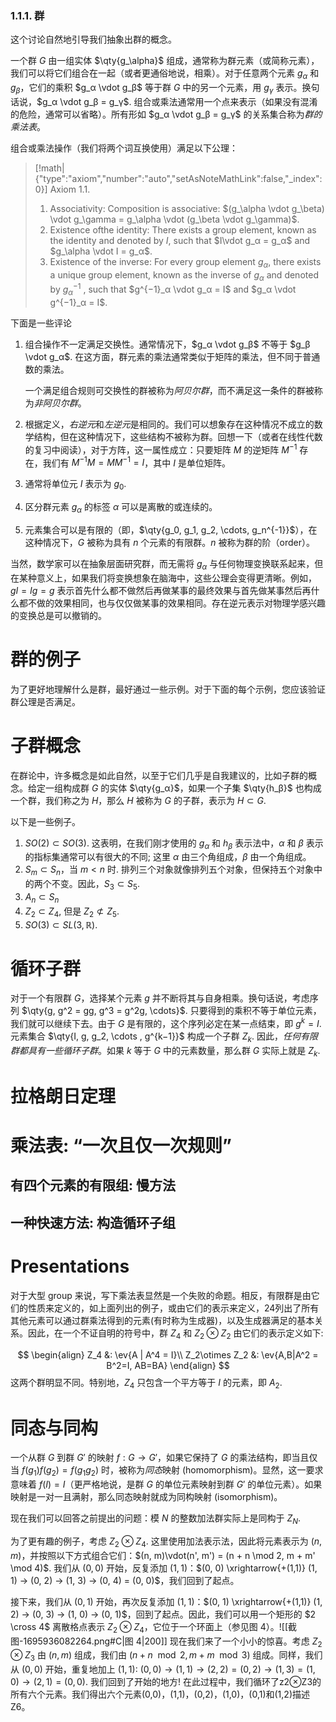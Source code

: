 ### 1.1.1. 群

这个讨论自然地引导我们抽象出群的概念。

一个群 $G$ 由一组实体 $\qty{g_\alpha}$ 组成，通常称为群元素（或简称元素），我们可以将它们组合在一起（或者更通俗地说，相乘）。对于任意两个元素 $g_α$ 和 $g_β$，它们的乘积 $g_α \vdot g_β$ 等于群 $G$ 中的另一个元素，用 $g_γ$ 表示。换句话说，$g_α \vdot g_β = g_γ$. 组合或乘法通常用一个点来表示（如果没有混淆的危险，通常可以省略）。所有形如 $g_α \vdot g_β = g_γ$ 的关系集合称为*群的乘法表*。

组合或乘法操作（我们将两个词互换使用）满足以下公理：
> [!math|{"type":"axiom","number":"auto","setAsNoteMathLink":false,"_index":0}] Axiom 1.1.
> 1. Associativity: Composition is associative: $(g_\alpha \vdot g_\beta) \vdot g_\gamma = g_\alpha \vdot (g_\beta \vdot g_\gamma)$.
> 2. Existence ofthe identity: There exists a group element, known as the identity and denoted by $I$, such that $I\vdot g_α = g_α$ and $g_\alpha \vdot I = g_α$.
> 3. Existence of the inverse: For every group element $g_α$, there exists a unique group element, known as the inverse of $g_α$ and denoted by $g^{−1}_α$ , such that $g^{−1}_α \vdot g_α = I$ and $g_α \vdot g^{−1}_α = I$.

下面是一些评论

1. 组合操作不一定满足交换性。通常情况下，$g_α \vdot g_β$ 不等于 $g_β \vdot g_α$. 在这方面，群元素的乘法通常类似于矩阵的乘法，但不同于普通数的乘法。
	
	一个满足组合规则可交换性的群被称为*阿贝尔群*，而不满足这一条件的群被称为*非阿贝尔群*。

3. 根据定义，*右逆元*和*左逆元*是相同的。我们可以想象存在这种情况不成立的数学结构，但在这种情况下，这些结构不被称为群。回想一下（或者在线性代数的复习中阅读），对于方阵，这一属性成立：只要矩阵 $M$ 的逆矩阵 $M^{−1}$ 存在，我们有 $M^{−1}M = MM^{−1} = I$，其中 $I$ 是单位矩阵。

4. 通常将单位元 $I$ 表示为 $g_0$.

5. 区分群元素 $g_α$ 的标签 $α$ 可以是离散的或连续的。

6. 元素集合可以是有限的（即，$\qty{g_0, g_1, g_2, \cdots, g_n^{-1}}$），在这种情况下，$G$ 被称为具有 $n$ 个元素的有限群。$n$ 被称为群的阶（order）。

当然，数学家可以在抽象层面研究群，而无需将 $g_α$ 与任何物理变换联系起来，但在某种意义上，如果我们将变换想象在脑海中，这些公理会变得更清晰。例如，$g I = I g = g$ 表示首先什么都不做然后再做某事的最终效果与首先做某事然后再什么都不做的效果相同，也与仅仅做某事的效果相同。存在逆元表示对物理学感兴趣的变换总是可以撤销的。

# 群的例子

为了更好地理解什么是群，最好通过一些示例。对于下面的每个示例，您应该验证群公理是否满足。

# 子群概念

在群论中，许多概念是如此自然，以至于它们几乎是自我建议的，比如子群的概念。给定一组构成群 $G$ 的实体 $\qty{g_α}$，如果一个子集 $\qty{h_β}$ 也构成一个群，我们称之为 $H$，那么 $H$ 被称为 $G$ 的子群，表示为 $H \subset G$.

以下是一些例子。

1. $SO(2) \subset SO(3)$. 这表明，在我们刚才使用的 ${g_α}$ 和 ${h_β}$ 表示法中，$α$ 和 $β$ 表示的指标集通常可以有很大的不同; 这里 $α$ 由三个角组成，$β$ 由一个角组成。
2. $S_m \subset S_n$，当 $m<n$ 时. 排列三个对象就像排列五个对象，但保持五个对象中的两个不变。因此，$S_3 \subset S_5$.
3. $A_n \subset S_n$
4. $Z_2 \subset Z_4$, 但是 $Z_2 \not\subset Z_5$.
5. $SO(3) \subset SL(3, \mathbb{R})$.

# 循环子群

对于一个有限群 $G$，选择某个元素 $g$ 并不断将其与自身相乘。换句话说，考虑序列 $\qty{g, g^2 = gg, g^3 = g^2g, \cdots}$. 只要得到的乘积不等于单位元素，我们就可以继续下去。由于 $G$ 是有限的，这个序列必定在某一点结束，即 $g^k = I$. 元素集合 $\qty{I, g, g_2, \cdots , g^{k−1}}$ 构成一个子群 $Z_k$. 因此，*任何有限群都具有一些循环子群*。如果 $k$ 等于 $G$ 中的元素数量，那么群 $G$ 实际上就是 $Z_k$.




# 拉格朗日定理


# 乘法表: “一次且仅一次规则”

## 有四个元素的有限组: 慢方法

## 一种快速方法: 构造循环子组

# Presentations

对于大型 group 来说，写下乘法表显然是一个失败的命题。相反，有限群是由它们的性质来定义的，如上面列出的例子，或由它们的表示来定义，24列出了所有其他元素可以通过群乘法得到的元素(有时称为生成器)，以及生成器满足的基本关系。因此，在一个不证自明的符号中，群 $Z_4$ 和 $Z_2 \otimes Z_2$ 由它们的表示定义如下:

$$
\begin{align}
Z_4 &: \ev{A | A^4 = I}\\
Z_2\otimes Z_2 &: \ev{A,B|A^2 = B^2=I, AB=BA}
\end{align}
$$
这两个群明显不同。特别地，$Z_4$ 只包含一个平方等于 $I$ 的元素，即 $A_2$.



# 同态与同构

一个从群 $G$ 到群 $G'$ 的映射 $f:G \to G'$，如果它保持了 $G$ 的乘法结构，即当且仅当 $f(g_1)f(g_2) = f(g_1g_2)$ 时，被称为*同态*映射 (homomorphism)。显然，这一要求意味着 $f(I) = I$（更严格地说，是群 $G$ 的单位元素映射到群 $G'$ 的单位元素）。如果映射是一对一且满射，那么同态映射就成为同构映射 (isomorphism)。

现在我们可以回答之前提出的问题：模 $N$ 的整数加法群实际上是同构于 $Z_N$.

为了更有趣的例子，考虑 $Z_2 \otimes Z_4$. 这里使用加法表示法，因此将元素表示为 $(n, m)$，并按照以下方式组合它们：$(n, m)\vdot(n', m') = (n + n \mod 2, m + m' \mod 4)$. 我们从 $(0, 0)$ 开始，反复添加 $(1, 1)$：$(0, 0) \xrightarrow{+(1,1)} (1, 1) → (0, 2) → (1, 3) → (0, 4) = (0, 0)$，我们回到了起点。

接下来，我们从 $(0, 1)$ 开始，再次反复添加 $(1, 1)$：$(0, 1) \xrightarrow{+(1,1)} (1, 2) → (0, 3) → (1, 0) → (0, 1)$，回到了起点。因此，我们可以用一个矩形的 $2 \cross 4$ 离散格点表示 $Z_2 \otimes Z_4$，它位于一个环面上（参见图 4）。![[截图-1695936082264.png#C|图 4|200]]
现在我们来了一个小小的惊喜。考虑 $Z_2 \otimes Z_3$ 由 $(n, m)$ 组成，我们由 $(n + n \mod 2, m+m \mod 3)$ 组成。同样，我们从 $(0,0)$ 开始，重复地加上 $(1,1)$: $(0,0) \to (1,1) \to (2,2)=(0,2) \to (1,3)=(1,0) \to (2,1)=(0,0)$. 我们回到了开始的地方! 在此过程中，我们循环了z2⊗Z3的所有六个元素。我们得出六个元素(0,0)，(1,1)，(0,2)，(1,0)，(0,1)和(1,2)描述Z6。